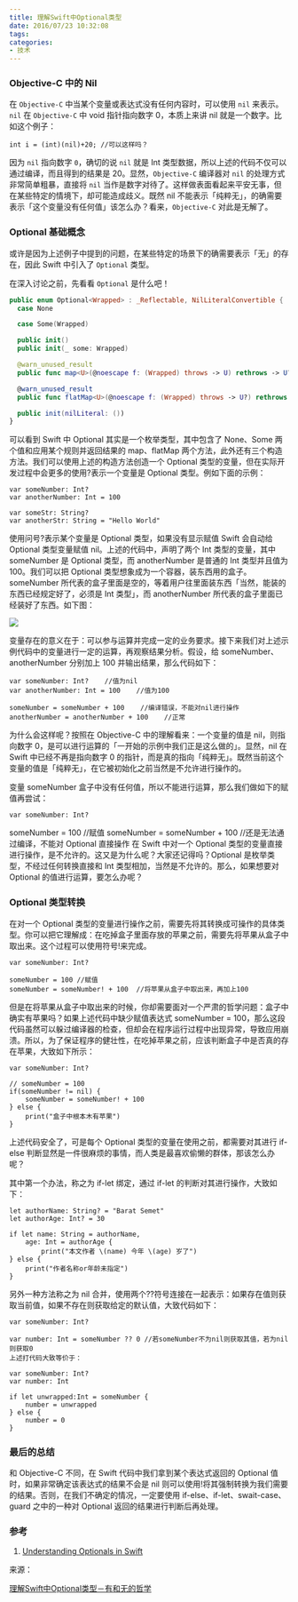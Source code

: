 ```yaml
---
title: 理解Swift中Optional类型
date: 2016/07/23 10:32:08
tags:
categories:
- 技术
---
```


### Objective-C 中的 Nil

在 `Objective-C` 中当某个变量或表达式没有任何内容时，可以使用 `nil` 来表示。`nil` 在 `Objective-C` 中 void 指针指向数字 0，本质上来讲 nil 就是一个数字。比如这个例子：

```
int i = (int)(nil)+20; //可以这样吗？
```

因为 `nil` 指向数字 `0`，确切的说 `nil` 就是 Int 类型数据，所以上述的代码不仅可以通过编译，而且得到的结果是 20。显然，`Objective-C` 编译器对 `nil` 的处理方式非常简单粗暴，直接将 `nil` 当作是数字对待了。这样做表面看起来平安无事，但在某些特定的情境下，却可能造成歧义。既然 nil 不能表示「纯粹无」，的确需要表示「这个变量没有任何值」该怎么办？看来，`Objective-C` 对此是无解了。

### Optional 基础概念

或许是因为上述例子中提到的问题，在某些特定的场景下的确需要表示「无」的存在，因此 Swift 中引入了 `Optional` 类型。

在深入讨论之前，先看看 `Optional` 是什么吧！

```swift
public enum Optional<Wrapped> : _Reflectable, NilLiteralConvertible {
  case None

  case Some(Wrapped)

  public init()
  public init(_ some: Wrapped)

  @warn_unused_result
  public func map<U>(@noescape f: (Wrapped) throws -> U) rethrows -> U?

  @warn_unused_result
  public func flatMap<U>(@noescape f: (Wrapped) throws -> U?) rethrows -> U?

  public init(nilLiteral: ())
}
```

可以看到 Swift 中 Optional 其实是一个枚举类型，其中包含了 None、Some 两个值和应用某个规则并返回结果的 map、flatMap 两个方法，此外还有三个构造方法。我们可以使用上述的构造方法创造一个 Optional 类型的变量，但在实际开发过程中会更多的使用?表示一个变量是 Optional 类型。例如下面的示例：

```
var someNumber: Int?
var anotherNumber: Int = 100

var someStr: String?
var anotherStr: String = "Hello World"
```

使用问号?表示某个变量是 Optional 类型，如果没有显示赋值 Swift 会自动给 Optional 类型变量赋值 nil。上述的代码中，声明了两个 Int 类型的变量，其中 someNumber 是 Optional 类型，而 anotherNumber 是普通的 Int 类型并且值为 100。我们可以把 Optional 类型想象成为一个容器，装东西用的盒子。someNumber 所代表的盒子里面是空的，等着用户往里面装东西「当然，能装的东西已经规定好了，必须是 Int 类型」，而 anotherNumber 所代表的盒子里面已经装好了东西。如下图：

![](http://pics.naaln.com/blog/2019-01-14-32526.jpg-basicBlog)

变量存在的意义在于：可以参与运算并完成一定的业务要求。接下来我们对上述示例代码中的变量进行一定的运算，再观察结果分析。假设，给 someNumber、anotherNumber 分别加上 100 并输出结果，那么代码如下：

```
var someNumber: Int?    //值为nil
var anotherNumber: Int = 100    //值为100

someNumber = someNumber + 100    //编译错误，不能对nil进行操作
anotherNumber = anotherNumber + 100    //正常
```

为什么会这样呢？按照在 Objective-C 中的理解看来：一个变量的值是 nil，则指向数字 0，是可以进行运算的「一开始的示例中我们正是这么做的」。显然，nil 在 Swift 中已经不再是指向数字 0 的指针，而是真的指向「纯粹无」。既然当前这个变量的值是「纯粹无」，在它被初始化之前当然是不允许进行操作的。

变量 someNumber 盒子中没有任何值，所以不能进行运算，那么我们做如下的赋值再尝试：

```
var someNumber: Int?
```

someNumber = 100 //赋值
someNumber = someNumber + 100 //还是无法通过编译，不能对 Optional 直接操作
在 Swift 中对一个 Optional 类型的变量直接进行操作，是不允许的。这又是为什么呢？大家还记得吗？Optional 是枚举类型，不经过任何转换直接和 Int 类型相加，当然是不允许的。那么，如果想要对 Optional 的值进行运算，要怎么办呢？

### Optional 类型转换

在对一个 Optional 类型的变量进行操作之前，需要先将其转换成可操作的具体类型。你可以把它理解成：在吃掉盒子里面存放的苹果之前，需要先将苹果从盒子中取出来。这个过程可以使用符号!来完成。

```
var someNumber: Int?

someNumber = 100 //赋值
someNumber = someNumber! + 100  //将苹果从盒子中取出来，再加上100
```

但是在将苹果从盒子中取出来的时候，你却需要面对一个严肃的哲学问题：盒子中确实有苹果吗？如果上述代码中缺少赋值表达式 someNumber = 100，那么这段代码虽然可以躲过编译器的检查，但却会在程序运行过程中出现异常，导致应用崩溃。所以，为了保证程序的健壮性，在吃掉苹果之前，应该判断盒子中是否真的存在苹果，大致如下所示：

```
var someNumber: Int?

// someNumber = 100
if(someNumber != nil) {
    someNumber = someNumber! + 100
} else {
    print("盒子中根本木有苹果")
}
```

上述代码安全了，可是每个 Optional 类型的变量在使用之前，都需要对其进行 if-else 判断显然是一件很麻烦的事情，而人类是最喜欢偷懒的群体，那该怎么办呢？

其中第一个办法，称之为 if-let 绑定，通过 if-let 的判断对其进行操作，大致如下：

```
let authorName: String? = "Barat Semet"
let authorAge: Int? = 30

if let name: String = authorName,
    age: Int = authorAge {
        print("本文作者 \(name) 今年 \(age) 岁了")
} else {
    print("作者名称or年龄未指定")
}
```

另外一种方法称之为 nil 合并，使用两个??符号连接在一起表示：如果存在值则获取当前值，如果不存在则获取给定的默认值，大致代码如下：

```
var someNumber: Int?

var number: Int = someNumber ?? 0 //若someNumber不为nil则获取其值，若为nil则获取0
上述打代码大致等价于：

var someNumber: Int?
var number: Int

if let unwrapped:Int = someNumber {
    number = unwrapped
} else {
    number = 0
}
```

### 最后的总结

和 Objective-C 不同，在 Swift 代码中我们拿到某个表达式返回的 Optional 值时，如果非常确定该表达式的结果不会是 nil 则可以使用!将其强制转换为我们需要的结果。否则，在我们不确定的情况，一定要使用 if-else、if-let、swait-case、guard 之中的一种对 Optional 返回的结果进行判断后再处理。

### 参考

1. [Understanding Optionals in Swift](http://blog.teamtreehouse.com/understanding-optionals-swift)

来源：

[理解Swift中Optional类型－有和无的哲学](http://blog.barat.cc/ios/understanding-swift-optional/)
